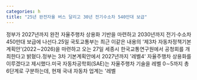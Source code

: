 ```yaml
---
categories: h
title: "25년 완전자율 버스 달리고 30년 전기수소차 540만대 보급"
---
```

정부가 2027년까지 완전 자율주행차 상용화 기반을 마련하고 2030년까지 전기·수소차 450만대 보급에 나선다.25일 국토교통부는 최근 이같은 내용의 &#39;제3차 자동차정책기본계획안&#39;(2022&sim;2026)을 마련하고 오는 27일 세종시 한국교통연구원에서 공청회를 개최한다고 밝혔다.정부는 3차 기본계획안에서 2027년까지 &#39;레벨4&#39; 자율주행차 상용화를 이루겠다고 제시했다.미국 자동차공학회(SAE)는 자율주행차 기술을 레벨 0&sim;5까지 총 6단계로 구분하는데, 현재 국내 자동차 업계는 &#39;레벨